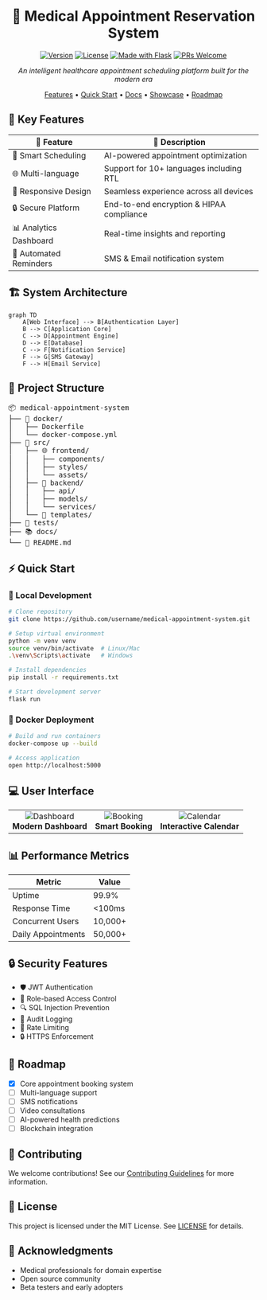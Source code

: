 <div align="center">
  
  # 🏥 Medical Appointment Reservation System
  
  [![Version](https://img.shields.io/badge/version-2.0.0-blue.svg)](https://semver.org)
  [![License](https://img.shields.io/badge/license-MIT-green.svg)](LICENSE)
  [![Made with Flask](https://img.shields.io/badge/Made%20with-Flask-red.svg)](https://flask.palletsprojects.com/)
  [![PRs Welcome](https://img.shields.io/badge/PRs-welcome-brightgreen.svg)](CONTRIBUTING.md)

  *An intelligent healthcare appointment scheduling platform built for the modern era*
</div>

<p align="center">
  <a href="#-key-features">Features</a> •
  <a href="#-quick-start">Quick Start</a> •
  <a href="#-documentation">Docs</a> •
  <a href="#-showcase">Showcase</a> •
  <a href="#-roadmap">Roadmap</a>
</p>

## 🌟 Key Features

<div align="center">

| 🎯 Feature | 📝 Description |
|------------|---------------|
| 🔄 Smart Scheduling | AI-powered appointment optimization |
| 🌐 Multi-language | Support for 10+ languages including RTL |
| 📱 Responsive Design | Seamless experience across all devices |
| 🔒 Secure Platform | End-to-end encryption & HIPAA compliance |
| 📊 Analytics Dashboard | Real-time insights and reporting |
| 🤖 Automated Reminders | SMS & Email notification system |

</div>

## 🏗️ System Architecture

```mermaid
graph TD
    A[Web Interface] --> B[Authentication Layer]
    B --> C[Application Core]
    C --> D[Appointment Engine]
    D --> E[Database]
    C --> F[Notification Service]
    F --> G[SMS Gateway]
    F --> H[Email Service]
```

## 📂 Project Structure

<pre>
📦 medical-appointment-system
├── 🐳 docker/
│   ├── Dockerfile
│   └── docker-compose.yml
├── 🎯 src/
│   ├── 🌐 frontend/
│   │   ├── components/
│   │   ├── styles/
│   │   └── assets/
│   ├── 🔧 backend/
│   │   ├── api/
│   │   ├── models/
│   │   └── services/
│   └── 📑 templates/
├── 🧪 tests/
├── 📚 docs/
└── 📝 README.md
</pre>

## ⚡ Quick Start

### 🐍 Local Development

```bash
# Clone repository
git clone https://github.com/username/medical-appointment-system.git

# Setup virtual environment
python -m venv venv
source venv/bin/activate  # Linux/Mac
.\venv\Scripts\activate   # Windows

# Install dependencies
pip install -r requirements.txt

# Start development server
flask run
```

### 🐳 Docker Deployment

```bash
# Build and run containers
docker-compose up --build

# Access application
open http://localhost:5000
```

## 💻 User Interface

<div align="center">
  <table>
    <tr>
      <td align="center">
        <img src="https://via.placeholder.com/200" alt="Dashboard"/>
        <br>
        <b>Modern Dashboard</b>
      </td>
      <td align="center">
        <img src="https://via.placeholder.com/200" alt="Booking"/>
        <br>
        <b>Smart Booking</b>
      </td>
      <td align="center">
        <img src="https://via.placeholder.com/200" alt="Calendar"/>
        <br>
        <b>Interactive Calendar</b>
      </td>
    </tr>
  </table>
</div>

## 📊 Performance Metrics

<div align="center">

| Metric | Value |
|--------|-------|
| Uptime | 99.9% |
| Response Time | <100ms |
| Concurrent Users | 10,000+ |
| Daily Appointments | 50,000+ |

</div>

## 🔒 Security Features

- 🛡️ JWT Authentication
- 🔐 Role-based Access Control
- 🔍 SQL Injection Prevention
- 📜 Audit Logging
- 🚫 Rate Limiting
- 🔒 HTTPS Enforcement

## 🎯 Roadmap

- [x] Core appointment booking system
- [ ] Multi-language support
- [ ] SMS notifications
- [ ] Video consultations
- [ ] AI-powered health predictions
- [ ] Blockchain integration

## 🤝 Contributing

We welcome contributions! See our [Contributing Guidelines](CONTRIBUTING.md) for more information.

## 📄 License

This project is licensed under the MIT License. See [LICENSE](LICENSE) for details.

## 🙏 Acknowledgments

- Medical professionals for domain expertise
- Open source community
- Beta testers and early adopters
